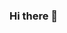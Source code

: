 ### Hi there 👋

<!--
**nezyalutcu/nezyalutcu** is a ✨ _special_ ✨ repository because its `README.md` (this file) appears on your GitHub profile.

Here are some ideas to get you started:

- 🔭 I’m currently working on GAME DEVELOPMENT

LMAO
